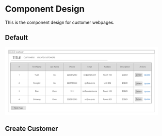 # Component Design
This is the component design for customer webpages.

## Default

![alt text](CUSTOMERS_UI.png "CUSTOMER_UI")

## Create Customer
